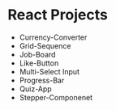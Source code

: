 # React Projects
- Currency-Converter
- Grid-Sequence
- Job-Board
- Like-Button
- Multi-Select Input
- Progress-Bar
- Quiz-App
- Stepper-Componenet
